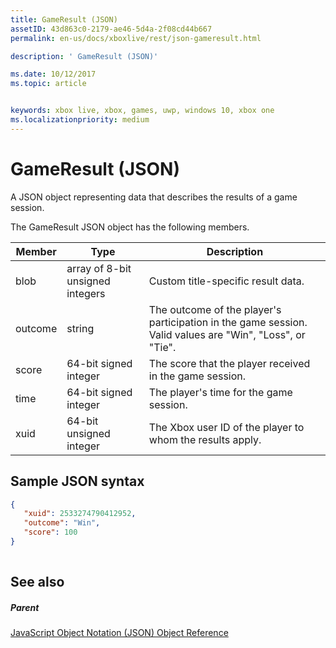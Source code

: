 ```yaml
---
title: GameResult (JSON)
assetID: 43d863c0-2179-ae46-5d4a-2f08cd44b667
permalink: en-us/docs/xboxlive/rest/json-gameresult.html

description: ' GameResult (JSON)'

ms.date: 10/12/2017
ms.topic: article


keywords: xbox live, xbox, games, uwp, windows 10, xbox one
ms.localizationpriority: medium
---
```



# GameResult (JSON)
A JSON object representing data that describes the results of a game session. 
<a id="ID4EN"></a>

  
 
The GameResult JSON object has the following members.
 
| Member| Type| Description| 
| --- | --- | --- | 
| blob| array of 8-bit unsigned integers| Custom title-specific result data.| 
| outcome| string| The outcome of the player's participation in the game session. Valid values are "Win", "Loss", or "Tie". | 
| score| 64-bit signed integer| The score that the player received in the game session.| 
| time| 64-bit signed integer| The player's time for the game session.| 
| xuid| 64-bit unsigned integer| The Xbox user ID of the player to whom the results apply.| 
  
<a id="ID4EPC"></a>

 
## Sample JSON syntax
 

```json
{
   "xuid": 2533274790412952,
   "outcome": "Win",
   "score": 100
}
    
```

  
<a id="ID4EYC"></a>

 
## See also
 
<a id="ID4E1C"></a>

 
##### Parent 

[JavaScript Object Notation (JSON) Object Reference](atoc-xboxlivews-reference-json.md)

   